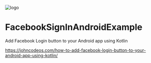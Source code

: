 ![logo](https://i.imgur.com/Dv73hCk.png)
# FacebookSignInAndroidExample
Add Facebook Login button to your Android app using Kotlin

https://johncodeos.com/how-to-add-facebook-login-button-to-your-android-app-using-kotlin/
